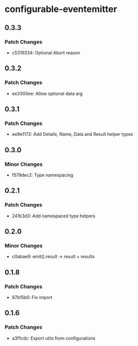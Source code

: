 # configurable-eventemitter

## 0.3.3

### Patch Changes

- c5319334: Optional Abort reason

## 0.3.2

### Patch Changes

- ee3300ee: Allow optional data arg

## 0.3.1

### Patch Changes

- ee9e1172: Add Details, Name, Data and Result helper types

## 0.3.0

### Minor Changes

- f579dec2: Type namespacing

## 0.2.1

### Patch Changes

- 241b3d3: Add namespaced type helpers

## 0.2.0

### Minor Changes

- c0abae9: emit().result -> result + results

## 0.1.8

### Patch Changes

- 87b15b5: Fix import

## 0.1.6

### Patch Changes

- a3f1cdc: Export utils from configurations
